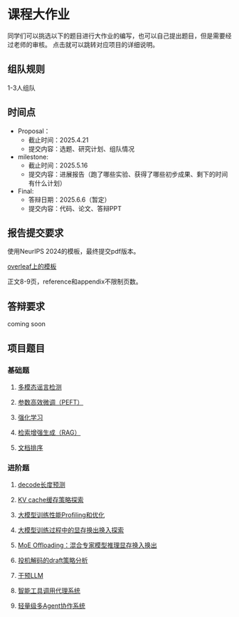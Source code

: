 # 课程大作业

同学们可以挑选以下的题目进行大作业的编写，也可以自己提出题目，但是需要经过老师的审核。
点击就可以跳转对应项目的详细说明。

## 组队规则
1-3人组队

## 时间点
- Proposal：
    - 截止时间：2025.4.21
    - 提交内容：选题、研究计划、组队情况
- milestone: 
    - 截止时间：2025.5.16
    - 提交内容：进展报告（跑了哪些实验、获得了哪些初步成果、剩下的时间有什么计划）
- Final: 
    - 答辩日期：2025.6.6（暂定）
    - 提交内容：代码、论文、答辩PPT

## 报告提交要求

使用NeurIPS 2024的模板，最终提交pdf版本。

[overleaf上的模板](https://www.overleaf.com/latex/templates/neurips-2024/tpsbbrdqcmsh)

正文8-9页，reference和appendix不限制页数。

## 答辩要求
coming soon

## 项目题目

### 基础题

1. [多模态谣言检测](./projects/NJUProject_MultimodalRumorDetection.md)

2. [参数高效微调（PEFT）](./projects/NJUProject_PEFT.md)

3. [强化学习](./projects/NJU_DL2025_project_RL.md)

4. [检索增强生成（RAG）](./projects/NJU_2025spring_ragprojects.md)

5. [文档排序](./projects/NJU_2025spring_ranking.md)

### 进阶题

1. [decode长度预测](./projects/Generation_Length_Prediction.md)

2. [KV cache缓存策略探索](./projects/Caching-Strategy.md)

3. [大模型训练性能Profiling和优化](./projects/Profiling-optimization.md)

4. [大模型训练过程中的显存换出换入探索](./projects/TRAINING_SWAP.md)

5. [MoE Offloading：混合专家模型推理显存换入换出](./projects/NJUProject_MoE_Offloading.md)

6. [投机解码的draft策略分析](./projects/NJUProject_Speculative_Decoding_Draft_Strategy.md)

7. [干预LLM](./projects/NJU_steer.md)

8. [智能工具调用代理系统](./projects/NJUProject_toolagent.md)
   
9. [轻量级多Agent协作系统](./projects/NJUProject_multiagent.md)
    
